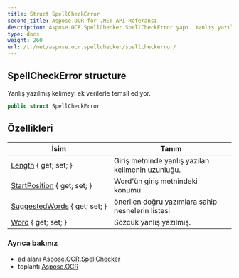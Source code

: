 ```yaml
---
title: Struct SpellCheckError
second_title: Aspose.OCR for .NET API Referansı
description: Aspose.OCR.SpellChecker.SpellCheckError yapı. Yanlış yazılmış kelimeyi ek verilerle temsil ediyor.
type: docs
weight: 260
url: /tr/net/aspose.ocr.spellchecker/spellcheckerror/
---
```

## SpellCheckError structure

Yanlış yazılmış kelimeyi ek verilerle temsil ediyor.

```csharp
public struct SpellCheckError
```

## Özellikleri

| İsim | Tanım |
| --- | --- |
| [Length](../../aspose.ocr.spellchecker/spellcheckerror/length/) { get; set; } | Giriş metninde yanlış yazılan kelimenin uzunluğu. |
| [StartPosition](../../aspose.ocr.spellchecker/spellcheckerror/startposition/) { get; set; } | Word'ün giriş metnindeki konumu. |
| [SuggestedWords](../../aspose.ocr.spellchecker/spellcheckerror/suggestedwords/) { get; set; } | önerilen doğru yazımlara sahip nesnelerin listesi |
| [Word](../../aspose.ocr.spellchecker/spellcheckerror/word/) { get; set; } | Sözcük yanlış yazılmış. |

### Ayrıca bakınız

* ad alanı [Aspose.OCR.SpellChecker](../../aspose.ocr.spellchecker/)
* toplantı [Aspose.OCR](../../)


